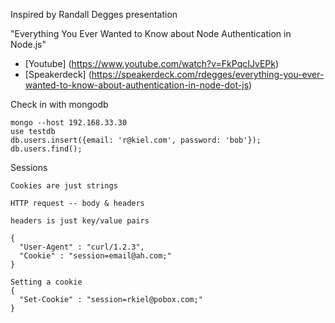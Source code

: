 Inspired by Randall Degges presentation

"Everything You Ever Wanted to Know about Node Authentication in Node.js"

* [Youtube] (https://www.youtube.com/watch?v=FkPqcIJvEPk)
* [Speakerdeck] (https://speakerdeck.com/rdegges/everything-you-ever-wanted-to-know-about-authentication-in-node-dot-js)


Check in with mongodb

    mongo --host 192.168.33.30
    use testdb
    db.users.insert({email: 'r@kiel.com', password: 'bob'});
    db.users.find();

Sessions

    Cookies are just strings

    HTTP request -- body & headers

    headers is just key/value pairs

    {
      "User-Agent" : "curl/1.2.3",
      "Cookie" : "session=email@ah.com;"
    }

    Setting a cookie
    {
      "Set-Cookie" : "session=rkiel@pobox.com;"
    }


